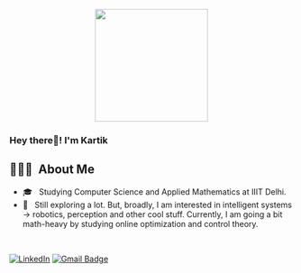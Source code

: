 <p align="center">
  <img src="https://github.com/thompsonemerson/thompsonemerson/raw/master/cover-thompson.png" height="200"/>
</p>

<h3> Hey there👋!  I'm Kartik</h2>

## 👨🏻‍💻 &nbsp;About Me 

- 🎓 &nbsp; Studying Computer Science and Applied Mathematics at IIIT Delhi.
- 💼 &nbsp; Still exploring a lot. But, broadly, I am interested in intelligent systems -> robotics, perception and other cool stuff. Currently, I am going a bit math-heavy by studying online optimization and control theory.

<br>

[![LinkedIn](https://img.shields.io/badge/-Kartik%20Singhal-blue?style=plastic&logo=linkedin&logoColor=white&link=https://www.linkedin.com/in/kartik-singhal-6b3625214/)](https://www.linkedin.com/in/kartik-singhal-6b3625214/)
[![Gmail Badge](https://img.shields.io/badge/-kartiksinghal122@gmail.com-c14438?style=flat-square&logo=Gmail&logoColor=white&link=mailto:kartiksinghal122@gmail.com)](mailto:kartiksinghal122@gmail.com)
